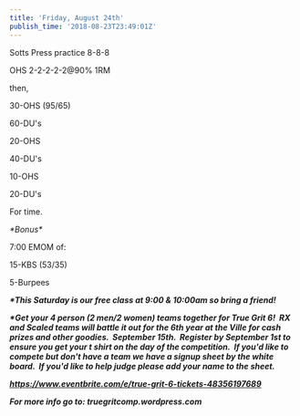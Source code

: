 ```yaml
---
title: 'Friday, August 24th'
publish_time: '2018-08-23T23:49:01Z'
---
```


Sotts Press practice 8-8-8

OHS 2-2-2-2-2\@90% 1RM

then,

30-OHS (95/65)

60-DU's

20-OHS

40-DU's

10-OHS

20-DU's

For time.

*\*Bonus\**

7:00 EMOM of:

15-KBS (53/35)

5-Burpees

***\*This Saturday is our free class at 9:00 & 10:00am so bring a
friend!***

***\*Get your 4 person (2 men/2 women) teams together for True Grit 6!
 RX and Scaled teams will battle it out for the 6th year at the Ville
for cash prizes and other goodies.  September 15th.  Register by
September 1st to ensure you get your t shirt on the day of the
competition.  If you'd like to compete but don't have a team we have a
signup sheet by the white board.  If you'd like to help judge please add
your name to the sheet.***

***<https://www.eventbrite.com/e/true-grit-6-tickets-48356197689>***

***For more info go to: truegritcomp.wordpress.com***
